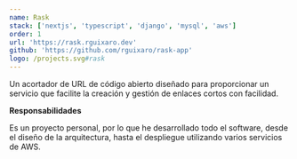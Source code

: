 ```yaml
---
name: Rask
stack: ['nextjs', 'typescript', 'django', 'mysql', 'aws']
order: 1
url: 'https://rask.rguixaro.dev'
github: 'https://github.com/rguixaro/rask-app'
logo: /projects.svg#rask
---
```


Un acortador de URL de código abierto diseñado para proporcionar un servicio que
facilite la creación y gestión de enlaces cortos con facilidad.

<b>Responsabilidades</b>

Es un proyecto personal, por lo que he desarrollado todo el software, desde el diseño
de la arquitectura, hasta el despliegue utilizando varios servicios de AWS.
